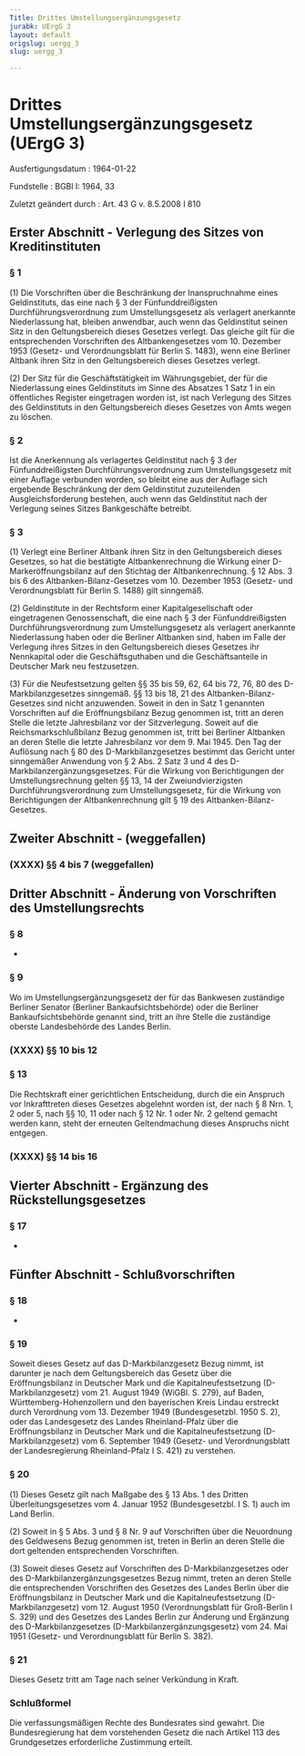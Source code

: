 ```yaml
---
Title: Drittes Umstellungsergänzungsgesetz
jurabk: UErgG 3
layout: default
origslug: uergg_3
slug: uergg_3

---
```


# Drittes Umstellungsergänzungsgesetz (UErgG 3)

Ausfertigungsdatum
:   1964-01-22

Fundstelle
:   BGBl I: 1964, 33

Zuletzt geändert durch
:   Art. 43 G v. 8.5.2008 I 810

## Erster Abschnitt - Verlegung des Sitzes von Kreditinstituten

### § 1

(1) Die Vorschriften über die Beschränkung der Inanspruchnahme eines
Geldinstituts, das eine nach § 3 der Fünfunddreißigsten
Durchführungsverordnung zum Umstellungsgesetz als verlagert anerkannte
Niederlassung hat, bleiben anwendbar, auch wenn das Geldinstitut
seinen Sitz in den Geltungsbereich dieses Gesetzes verlegt. Das
gleiche gilt für die entsprechenden Vorschriften des Altbankengesetzes
vom 10. Dezember 1953 (Gesetz- und Verordnungsblatt für Berlin S.
1483), wenn eine Berliner Altbank ihren Sitz in den Geltungsbereich
dieses Gesetzes verlegt.

(2) Der Sitz für die Geschäftstätigkeit im Währungsgebiet, der für die
Niederlassung eines Geldinstituts im Sinne des Absatzes 1 Satz 1 in
ein öffentliches Register eingetragen worden ist, ist nach Verlegung
des Sitzes des Geldinstituts in den Geltungsbereich dieses Gesetzes
von Amts wegen zu löschen.

### § 2

Ist die Anerkennung als verlagertes Geldinstitut nach § 3 der
Fünfunddreißigsten Durchführungsverordnung zum Umstellungsgesetz mit
einer Auflage verbunden worden, so bleibt eine aus der Auflage sich
ergebende Beschränkung der dem Geldinstitut zuzuteilenden
Ausgleichsforderung bestehen, auch wenn das Geldinstitut nach der
Verlegung seines Sitzes Bankgeschäfte betreibt.

### § 3

(1) Verlegt eine Berliner Altbank ihren Sitz in den Geltungsbereich
dieses Gesetzes, so hat die bestätigte Altbankenrechnung die Wirkung
einer D-Markeröffnungsbilanz auf den Stichtag der Altbankenrechnung. §
12 Abs. 3 bis 6 des Altbanken-Bilanz-Gesetzes vom 10. Dezember 1953
(Gesetz- und Verordnungsblatt für Berlin S. 1488) gilt sinngemäß.

(2) Geldinstitute in der Rechtsform einer Kapitalgesellschaft oder
eingetragenen Genossenschaft, die eine nach § 3 der Fünfunddreißigsten
Durchführungsverordnung zum Umstellungsgesetz als verlagert anerkannte
Niederlassung haben oder die Berliner Altbanken sind, haben im Falle
der Verlegung ihres Sitzes in den Geltungsbereich dieses Gesetzes ihr
Nennkapital oder die Geschäftsguthaben und die Geschäftsanteile in
Deutscher Mark neu festzusetzen.

(3) Für die Neufestsetzung gelten §§ 35 bis
59,              62, 64 bis 72, 76, 80 des D-Markbilanzgesetzes
sinngemäß. §§ 13 bis 18, 21 des Altbanken-Bilanz-Gesetzes sind nicht
anzuwenden. Soweit in den in Satz 1 genannten Vorschriften auf die
Eröffnungsbilanz Bezug genommen ist, tritt an deren Stelle die letzte
Jahresbilanz vor der Sitzverlegung. Soweit auf die
Reichsmarkschlußbilanz Bezug genommen ist, tritt bei Berliner
Altbanken an deren Stelle die letzte Jahresbilanz vor dem 9. Mai 1945.
Den Tag der Auflösung nach § 80 des D-Markbilanzgesetzes bestimmt das
Gericht unter sinngemäßer Anwendung von § 2 Abs. 2 Satz 3 und 4 des
D-Markbilanzergänzungsgesetzes. Für die Wirkung von Berichtigungen der
Umstellungsrechnung gelten §§ 13, 14 der Zweiundvierzigsten
Durchführungsverordnung zum Umstellungsgesetz, für die Wirkung von
Berichtigungen der Altbankenrechnung gilt § 19 des Altbanken-Bilanz-
Gesetzes.

## Zweiter Abschnitt - (weggefallen)

### (XXXX) §§ 4 bis 7 (weggefallen)

## Dritter Abschnitt - Änderung von Vorschriften des Umstellungsrechts

### § 8

-

### § 9

Wo im Umstellungsergänzungsgesetz der für das Bankwesen zuständige
Berliner Senator (Berliner Bankaufsichtsbehörde) oder die Berliner
Bankaufsichtsbehörde genannt sind, tritt an ihre Stelle die zuständige
oberste Landesbehörde des Landes Berlin.

### (XXXX) §§ 10 bis 12

### § 13

Die Rechtskraft einer gerichtlichen Entscheidung, durch die ein
Anspruch vor Inkrafttreten dieses Gesetzes abgelehnt worden ist, der
nach § 8 Nrn. 1, 2 oder 5, nach §§ 10, 11 oder nach § 12 Nr. 1 oder
Nr. 2 geltend gemacht werden kann, steht der erneuten Geltendmachung
dieses Anspruchs nicht entgegen.

### (XXXX) §§ 14 bis 16

## Vierter Abschnitt - Ergänzung des Rückstellungsgesetzes

### § 17

-

## Fünfter Abschnitt - Schlußvorschriften

### § 18

-

### § 19

Soweit dieses Gesetz auf das D-Markbilanzgesetz Bezug nimmt, ist
darunter je nach dem Geltungsbereich das Gesetz über die
Eröffnungsbilanz in Deutscher Mark und die Kapitalneufestsetzung
(D-Markbilanzgesetz) vom 21. August 1949 (WiGBl. S. 279), auf Baden,
Württemberg-Hohenzollern und den bayerischen Kreis Lindau erstreckt
durch Verordnung vom 13. Dezember 1949 (Bundesgesetzbl. 1950 S. 2),
oder das Landesgesetz des Landes Rheinland-Pfalz über die
Eröffnungsbilanz in Deutscher Mark und die Kapitalneufestsetzung
(D-Markbilanzgesetz) vom 6. September 1949 (Gesetz- und
Verordnungsblatt der Landesregierung Rheinland-Pfalz I S. 421) zu
verstehen.

### § 20

(1) Dieses Gesetz gilt nach Maßgabe des § 13 Abs. 1 des Dritten
Überleitungsgesetzes vom 4. Januar 1952 (Bundesgesetzbl. I S. 1) auch
im Land Berlin.

(2) Soweit in § 5 Abs. 3 und § 8 Nr. 9 auf Vorschriften über die
Neuordnung des Geldwesens Bezug genommen ist, treten in Berlin an
deren Stelle die dort geltenden entsprechenden Vorschriften.

(3) Soweit dieses Gesetz auf Vorschriften des D-Markbilanzgesetzes
oder des D-Markbilanzergänzungsgesetzes Bezug nimmt, treten an deren
Stelle die entsprechenden Vorschriften des Gesetzes des Landes Berlin
über die Eröffnungsbilanz in Deutscher Mark und die
Kapitalneufestsetzung (D-Markbilanzgesetz) vom 12. August 1950
(Verordnungsblatt für Groß-Berlin I S. 329) und des Gesetzes des
Landes Berlin zur Änderung und Ergänzung des D-Markbilanzgesetzes
(D-Markbilanzergänzungsgesetz) vom 24. Mai 1951 (Gesetz- und
Verordnungsblatt für Berlin S. 382).

### § 21

Dieses Gesetz tritt am Tage nach seiner Verkündung in Kraft.

### Schlußformel

Die verfassungsmäßigen Rechte des Bundesrates sind gewahrt.
Die Bundesregierung hat dem vorstehenden Gesetz die nach Artikel 113
des Grundgesetzes erforderliche Zustimmung erteilt.

